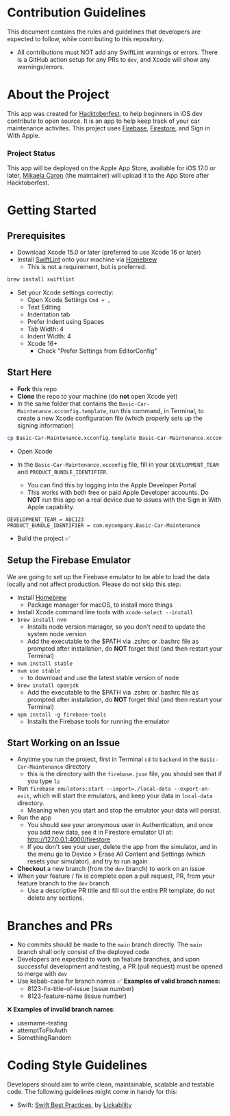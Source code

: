 # Contribution Guidelines
This document contains the rules and guidelines that developers are expected to follow, while contributing to this repository.

* All contributions must NOT add any SwiftLint warnings or errors. There is a GitHub action setup for any PRs to `dev`, and Xcode will show any warnings/errors.

# About the Project
This app was created for [Hacktoberfest](https://hacktoberfest.com/), to help beginners in iOS dev contribute to open source. It is an app to help keep track of your car maintenance activites. This project uses [Firebase](https://firebase.google.com), [Firestore](https://firebase.google.com/products/firestore), and Sign in With Apple.

### Project Status
This app will be deployed on the Apple App Store, available for iOS 17.0 or later, [Mikaela Caron](https://github.com/mikaelacaron) (the maintainer) will upload it to the App Store after Hacktoberfest.

# Getting Started
## Prerequisites
* Download Xcode 15.0 or later (preferred to use Xcode 16 or later)
* Install [SwiftLint](https://github.com/realm/SwiftLint) onto your machine via [Homebrew](https://brew.sh/)
   * This is not a requirement, but is preferred.
```sh
brew install swiftlint
```
* Set your Xcode settings correctly:
   * Open Xcode Settings `Cmd + ,`
   * Text Editing
   * Indentation tab
   * Prefer Indent using Spaces
   * Tab Width: 4
   * Indent Width: 4
   * Xcode 16+
      * Check "Prefer Settings from EditorConfig"

## Start Here
* **Fork** this repo
* **Clone** the repo to your machine (do **not** open Xcode yet)
* In the same folder that contains the `Basic-Car-Maintenance.xcconfig.template`, run this command, in Terminal, to create a new Xcode configuration file (which properly sets up the signing information)

```sh
cp Basic-Car-Maintenance.xcconfig.template Basic-Car-Maintenance.xcconfig
```

* Open Xcode

* In the `Basic-Car-Maintenance.xcconfig` file, fill in your `DEVELOPMENT_TEAM` and `PRODUCT_BUNDLE_IDENTIFIER`.
   * You can find this by logging into the Apple Developer Portal
   * This works with both free or paid Apple Developer accounts. Do **NOT** run this app on a real device due to issues with the Sign in With Apple capability.
```
DEVELOPMENT_TEAM = ABC123
PRODUCT_BUNDLE_IDENTIFIER = com.mycompany.Basic-Car-Maintenance
```

* Build the project ✅

## Setup the Firebase Emulator
We are going to set up the Firebase emulator to be able to load the data locally and not affect production. Please do not skip this step.
* Install [Homebrew](https://brew.sh/)
   * Package manager for macOS, to install more things
* Install Xcode command line tools with `xcode-select --install`
* `brew install nvm`
   * Installs node version manager, so you don't need to update the system node version
   * Add the executable to the $PATH via .zshrc or .bashrc file as prompted after installation, do **NOT** forget this! (and then restart your Terminal)
* `nvm install stable`
* `nvm use stable`
   * to download and use the latest stable version of node
* `brew install openjdk`
   * Add the executable to the $PATH via .zshrc or .bashrc file as prompted after installation, do **NOT** forget this! (and then restart your Terminal)
* `npm install -g firebase-tools`
   * Installs the Firebase tools for running the emulator


## Start Working on an Issue
* Anytime you run the project, first in Terminal `cd` to `backend` in the `Basic-Car-Maintenance` directory
   * this is the directory with the `firebase.json` file, you should see that if you type `ls`
* Run `firebase emulators:start --import=./local-data --export-on-exit`, which will start the emulators, and keep your data in `local-data` directory.
   * Meaning when you start and stop the emulator your data will persist.
* Run the app
   * You should see your anonymous user in Authentication, and once you add new data, see it in Firestore emulator UI at: http://127.0.0.1:4000/firestore
   * If you don't see your user, delete the app from the simulator, and in the menu go to Device > Erase All Content and Settings (which resets your simulator), and try to run again
* **Checkout** a new branch (from the `dev` branch) to work on an issue
* When your feature / fix is complete open a pull request, PR, from your feature branch to the `dev` branch
   * Use a descriptive PR title and fill out the entire PR template, do not delete any sections.

# Branches and PRs
* No commits should be made to the `main` branch directly. The `main` branch shall only consist of the deployed code
* Developers are expected to work on feature branches, and upon successful development and testing, a PR (pull request) must be opened to merge with `dev`
* Use kebab-case for branch names
✅ **Examples of valid branch names:**
   * 8123-fix-title-of-issue (issue number)
   * 8123-feature-name (issue number)
  
❌ **Examples of invalid branch names**:
   * username-testing
   * attemptToFixAuth
   * SomethingRandom

# Coding Style Guidelines
Developers should aim to write clean, maintainable, scalable and testable code. The following guidelines might come in handy for this:
* Swift: [Swift Best Practices](https://github.com/Lickability/swift-best-practices), by [Lickability](https://lickability.com)
